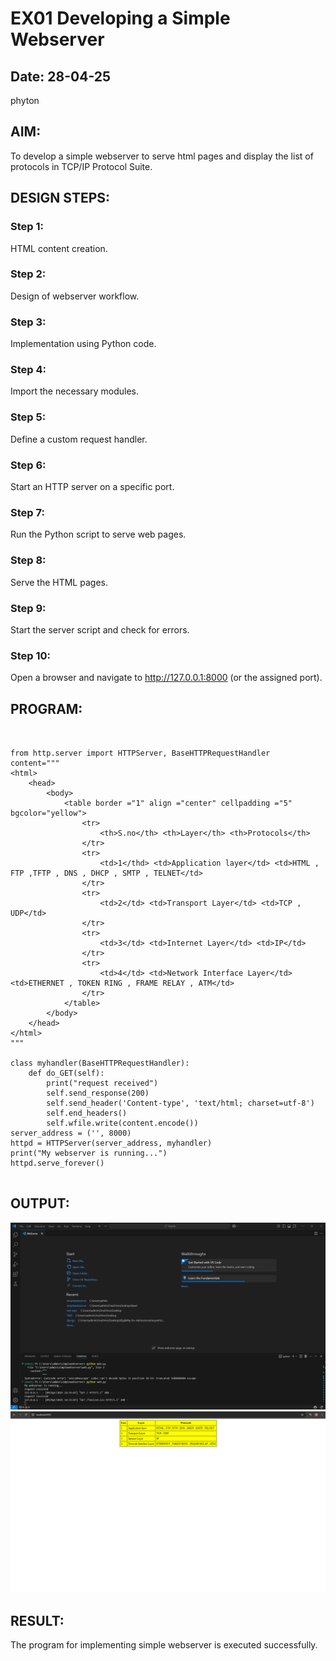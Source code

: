 # EX01 Developing a Simple Webserver
## Date: 28-04-25
phyton
## AIM:
To develop a simple webserver to serve html pages and display the list of protocols in TCP/IP Protocol Suite.

## DESIGN STEPS:
### Step 1: 
HTML content creation.

### Step 2:
Design of webserver workflow.

### Step 3:
Implementation using Python code.

### Step 4:
Import the necessary modules.

### Step 5:
Define a custom request handler.

### Step 6:
Start an HTTP server on a specific port.

### Step 7:
Run the Python script to serve web pages.

### Step 8:
Serve the HTML pages.

### Step 9:
Start the server script and check for errors.

### Step 10:
Open a browser and navigate to http://127.0.0.1:8000 (or the assigned port).

## PROGRAM:
```


from http.server import HTTPServer, BaseHTTPRequestHandler
content="""
<html>
    <head>
        <body>
            <table border ="1" align ="center" cellpadding ="5" bgcolor="yellow">
                <tr>
                    <th>S.no</th> <th>Layer</th> <th>Protocols</th>
                </tr>
                <tr>
                    <td>1</thd> <td>Application layer</td> <td>HTML , FTP ,TFTP , DNS , DHCP , SMTP , TELNET</td>
                </tr>
                <tr>
                    <td>2</td> <td>Transport Layer</td> <td>TCP , UDP</td>
                </tr>
                <tr>
                    <td>3</td> <td>Internet Layer</td> <td>IP</td>
                </tr>
                <tr>
                    <td>4</td> <td>Network Interface Layer</td> <td>ETHERNET , TOKEN RING , FRAME RELAY , ATM</td>
                </tr>
            </table> 
        </body>
    </head>
</html>
"""

class myhandler(BaseHTTPRequestHandler):
    def do_GET(self):
        print("request received")
        self.send_response(200)
        self.send_header('Content-type', 'text/html; charset=utf-8')
        self.end_headers()
        self.wfile.write(content.encode())
server_address = ('', 8000)
httpd = HTTPServer(server_address, myhandler)
print("My webserver is running...")
httpd.serve_forever()


```

## OUTPUT:
![alt text](image.png)
![alt text](image-1.png)
## RESULT:
The program for implementing simple webserver is executed successfully.
